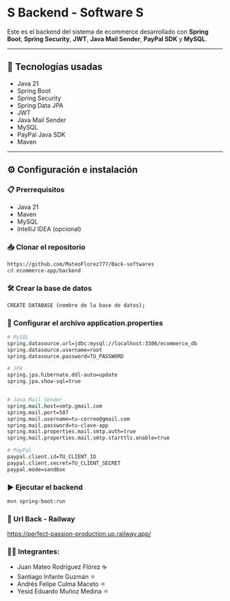 # S Backend - Software S

Este es el backend del sistema de ecommerce desarrollado con **Spring Boot**, **Spring Security**, **JWT**, **Java Mail Sender**, **PayPal SDK** y **MySQL**.

---

## 🚀 Tecnologías usadas

- Java 21  
- Spring Boot  
- Spring Security  
- Spring Data JPA  
- JWT  
- Java Mail Sender  
- MySQL  
- PayPal Java SDK  
- Maven  

---

## ⚙️ Configuración e instalación

### 📋 Prerrequisitos

- Java 21  
- Maven  
- MySQL  
- IntelliJ IDEA (opcional)  

### 📥 Clonar el repositorio

```bash
https://github.com/MateoFlorez777/Back-softwares
cd ecommerce-app/backend
```

### 🛠️ Crear la base de datos

```bash
CREATE DATABASE (nombre de la base de datos);
```


### 📝 Configurar el archivo application.properties

```bash
# MySQL
spring.datasource.url=jdbc:mysql://localhost:3306/ecommerce_db
spring.datasource.username=root
spring.datasource.password=TU_PASSWORD

# JPA
spring.jpa.hibernate.ddl-auto=update
spring.jpa.show-sql=true


# Java Mail Sender
spring.mail.host=smtp.gmail.com
spring.mail.port=587
spring.mail.username=tu-correo@gmail.com
spring.mail.password=tu-clave-app
spring.mail.properties.mail.smtp.auth=true
spring.mail.properties.mail.smtp.starttls.enable=true

# PayPal
paypal.client.id=TU_CLIENT_ID
paypal.client.secret=TU_CLIENT_SECRET
paypal.mode=sandbox
```

### ▶️ Ejecutar el backend

```bash
mvn spring-boot:run
```

### 🔗 Url Back - Railway

https://perfect-passion-production.up.railway.app/ 


### 🧑‍💻 Integrantes:

- Juan Mateo Rodríguez Flórez ☕
- Santiago Infante Guzmán ⚛️
- Andrés Felipe Culma Maceto ⚛️
- Yesid Eduardo Muñoz Medina ⚛️

